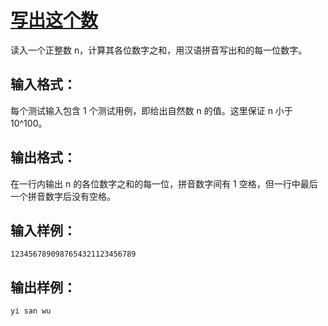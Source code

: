 # [写出这个数](https://pintia.cn/problem-sets/994805260223102976/problems/994805324509200384)

读入一个正整数 n，计算其各位数字之和，用汉语拼音写出和的每一位数字。

## 输入格式：

每个测试输入包含 1 个测试用例，即给出自然数 n 的值。这里保证 n 小于 10^100。

## 输出格式：

在一行内输出 n 的各位数字之和的每一位，拼音数字间有 1 空格，但一行中最后一个拼音数字后没有空格。

## 输入样例：

    1234567890987654321123456789

## 输出样例：

    yi san wu